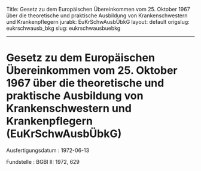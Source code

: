 Title: Gesetz zu dem Europäischen Übereinkommen vom 25. Oktober 1967 über die theoretische
  und praktische Ausbildung von Krankenschwestern und Krankenpflegern
jurabk: EuKrSchwAusbÜbkG
layout: default
origslug: eukrschwausb_bkg
slug: eukrschwausbuebkg

---

# Gesetz zu dem Europäischen Übereinkommen vom 25. Oktober 1967 über die theoretische und praktische Ausbildung von Krankenschwestern und Krankenpflegern (EuKrSchwAusbÜbkG)

Ausfertigungsdatum
:   1972-06-13

Fundstelle
:   BGBl II: 1972, 629

